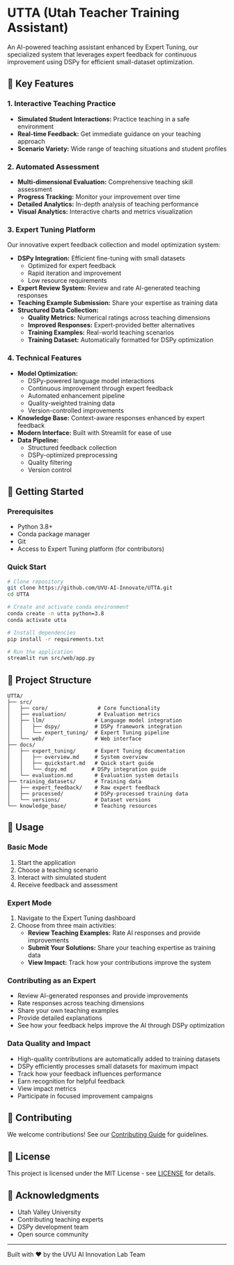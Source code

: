# UTTA (Utah Teacher Training Assistant)

An AI-powered teaching assistant enhanced by Expert Tuning, our specialized system that leverages expert feedback for continuous improvement using DSPy for efficient small-dataset optimization.

## 🌟 Key Features

### 1. Interactive Teaching Practice
- **Simulated Student Interactions:** Practice teaching in a safe environment
- **Real-time Feedback:** Get immediate guidance on your teaching approach
- **Scenario Variety:** Wide range of teaching situations and student profiles

### 2. Automated Assessment
- **Multi-dimensional Evaluation:** Comprehensive teaching skill assessment
- **Progress Tracking:** Monitor your improvement over time
- **Detailed Analytics:** In-depth analysis of teaching performance
- **Visual Analytics:** Interactive charts and metrics visualization

### 3. Expert Tuning Platform
Our innovative expert feedback collection and model optimization system:
- **DSPy Integration:** Efficient fine-tuning with small datasets
  - Optimized for expert feedback
  - Rapid iteration and improvement
  - Low resource requirements
- **Expert Review System:** Review and rate AI-generated teaching responses
- **Teaching Example Submission:** Share your expertise as training data
- **Structured Data Collection:**
  - **Quality Metrics:** Numerical ratings across teaching dimensions
  - **Improved Responses:** Expert-provided better alternatives
  - **Training Examples:** Real-world teaching scenarios
  - **Training Dataset:** Automatically formatted for DSPy optimization

### 4. Technical Features
- **Model Optimization:** 
  - DSPy-powered language model interactions
  - Continuous improvement through expert feedback
  - Automated enhancement pipeline
  - Quality-weighted training data
  - Version-controlled improvements
- **Knowledge Base:** Context-aware responses enhanced by expert feedback
- **Modern Interface:** Built with Streamlit for ease of use
- **Data Pipeline:**
  - Structured feedback collection
  - DSPy-optimized preprocessing
  - Quality filtering
  - Version control

## 🚀 Getting Started

### Prerequisites
- Python 3.8+
- Conda package manager
- Git
- Access to Expert Tuning platform (for contributors)

### Quick Start
```bash
# Clone repository
git clone https://github.com/UVU-AI-Innovate/UTTA.git
cd UTTA

# Create and activate conda environment
conda create -n utta python=3.8
conda activate utta

# Install dependencies
pip install -r requirements.txt

# Run the application
streamlit run src/web/app.py
```

## 📁 Project Structure

```
UTTA/
├── src/
│   ├── core/                # Core functionality
│   ├── evaluation/          # Evaluation metrics
│   ├── llm/                # Language model integration
│   │   ├── dspy/           # DSPy framework integration
│   │   └── expert_tuning/  # Expert Tuning pipeline
│   └── web/                # Web interface
├── docs/
│   ├── expert_tuning/      # Expert Tuning documentation
│   │   ├── overview.md     # System overview
│   │   ├── quickstart.md   # Quick start guide
│   │   └── dspy.md        # DSPy integration guide
│   └── evaluation.md       # Evaluation system details
├── training_datasets/      # Training data
│   ├── expert_feedback/    # Raw expert feedback
│   ├── processed/          # DSPy-processed training data
│   └── versions/           # Dataset versions
└── knowledge_base/         # Teaching resources
```

## 🎯 Usage

### Basic Mode
1. Start the application
2. Choose a teaching scenario
3. Interact with simulated student
4. Receive feedback and assessment

### Expert Mode
1. Navigate to the Expert Tuning dashboard
2. Choose from three main activities:
   - **Review Teaching Examples:** Rate AI responses and provide improvements
   - **Submit Your Solutions:** Share your teaching expertise as training data
   - **View Impact:** Track how your contributions improve the system

### Contributing as an Expert
- Review AI-generated responses and provide improvements
- Rate responses across teaching dimensions
- Share your own teaching examples
- Provide detailed explanations
- See how your feedback helps improve the AI through DSPy optimization

### Data Quality and Impact
- High-quality contributions are automatically added to training datasets
- DSPy efficiently processes small datasets for maximum impact
- Track how your feedback influences performance
- Earn recognition for helpful feedback
- View impact metrics
- Participate in focused improvement campaigns

## 🤝 Contributing

We welcome contributions! See our [Contributing Guide](docs/CONTRIBUTING.md) for guidelines.

## 📄 License

This project is licensed under the MIT License - see [LICENSE](LICENSE) for details.

## 🙏 Acknowledgments

- Utah Valley University
- Contributing teaching experts
- DSPy development team
- Open source community

---
Built with ❤️ by the UVU AI Innovation Lab Team 